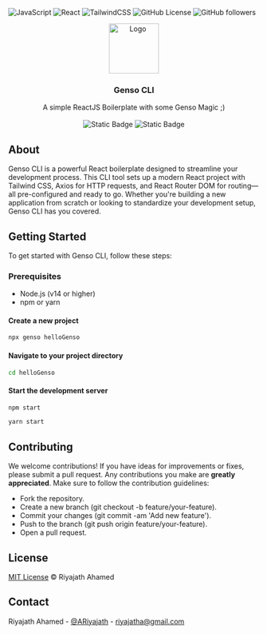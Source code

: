 ![JavaScript](https://img.shields.io/badge/javascript-%23323330.svg?style=flat&logo=javascript&logoColor=%23F7DF1E) ![React](https://img.shields.io/badge/react-%2320232a.svg?style=flat&logo=react&logoColor=%2361DAFB)
![TailwindCSS](https://img.shields.io/badge/tailwindcss-%2338B2AC.svg?style=flat&logo=tailwind-css&logoColor=white) ![GitHub License](https://img.shields.io/github/license/riyajath-ahamed/genso-boilerplate) ![GitHub followers](https://img.shields.io/github/followers/riyajath-ahamed?style=plastic)


<p align="center">
  <a href="https://github.com/othneildrew/Best-README-Template">
    <img src="public/logo192.png" alt="Logo" width="100" height="100">
  </a>

  <h3 align="center">Genso CLI</h3>

  <p align="center">
    A simple ReactJS Boilerplate with some Genso Magic ;)
    <br />
    <br />
    <img alt="Static Badge" src="https://img.shields.io/badge/view-repo?style=flat&logoColor=violet&label=View%20Repo&labelColor=blue&link=https%3A%2F%2Fgithub.com%2Friyajath-ahamed%2Fgenso-boilerplate">
    <img alt="Static Badge" src="https://img.shields.io/badge/report-bug?style=flat&label=Report%20Bug&link=https%3A%2F%2Fgithub.com%2Friyajath-ahamed%2Fgenso-boilerplate%2Fissues">
  </p>
</p>

## About
Genso CLI is a powerful React boilerplate designed to streamline your development process. This CLI tool 
sets up a modern React project with Tailwind CSS, Axios for HTTP requests, and React Router DOM for routing—all 
pre-configured and ready to go. Whether you're building a new application from scratch or looking to standardize 
your development setup, Genso CLI has you covered.

## Getting Started

To get started with Genso CLI, follow these steps:

### Prerequisites

- Node.js (v14 or higher)
- npm or yarn

#### Create a new project

```bash
npx genso helloGenso
```
#### Navigate to your project directory
```bash
cd helloGenso
```

#### Start the development server
```bash
npm start
```

```bash
yarn start
```
## Contributing
We welcome contributions! If you have ideas for improvements or fixes, please submit a pull request. Any contributions you make are **greatly appreciated**. Make sure to follow the contribution guidelines:

- Fork the repository.
- Create a new branch (git checkout -b feature/your-feature).
- Commit your changes (git commit -am 'Add new feature').
- Push to the branch (git push origin feature/your-feature).
- Open a pull request.

## License
[MIT License](LICENSE) © Riyajath Ahamed

## Contact

Riyajath Ahamed - [@ARiyajath](https://twitter.com/ARiyajath) - riyajatha@gmail.com
